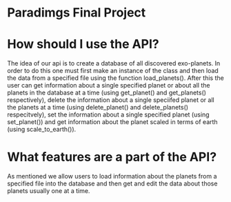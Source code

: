 # Paradimgs Final Project

# How should I use the API?
The idea of our api is to create a database of all discovered exo-planets. In order to do this one must first make an instance of the class and then load the data from a specified file using the function load_planets(). After this the user can get information about a single specified planet or about all the planets in the database at a time (using get_planet() and get_planets() respectively), delete the information about a single speciifed planet or all the planets at a time (using delete_planet() and delete_planets() respecitvely), set the information about a single specified planet (using set_planet()) and get information about the planet scaled in terms of earth (using scale_to_earth()).

# What features are a part of the API?
As mentioned we allow users to load information about the planets from a specified file into the database and then get and edit the data about those planets usually one at a time.